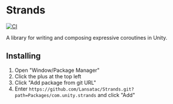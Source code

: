 # Strands
[![CI](https://github.com/Lansatac/Strands/actions/workflows/main.yml/badge.svg)](https://github.com/Lansatac/Strands/actions/workflows/main.yml)

A library for writing and composing expressive coroutines in Unity.

## Installing
1. Open "Window/Package Manager"
2. Click the plus at the top left
3. Click "Add package from git URL"
4. Enter `https://github.com/Lansatac/Strands.git?path=Packages/com.unity.strands` and click "Add"
